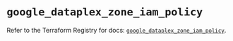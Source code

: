 # `google_dataplex_zone_iam_policy`

Refer to the Terraform Registry for docs: [`google_dataplex_zone_iam_policy`](https://registry.terraform.io/providers/hashicorp/google-beta/5.39.0/docs/resources/google_dataplex_zone_iam_policy).
